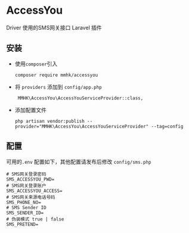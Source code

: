 # AccessYou 

Driver 使用的SMS网关接口 Laravel 插件


## 安装

- 使用`composer`引入
  ```
  composer require mmhk/accessyou
  ```
  

- 将 `providers` 添加到 `config/app.php`
  ```
   MMHK\AccessYou\AccessYouServiceProvider::class,
  ```
  
- 添加配置文件
  
  ```
  php artisan vendor:publish --provider="MMHK\AccessYou\AccessYouServiceProvider" --tag=config
  ```
  
  
## 配置

可用的`.env` 配置如下，其他配置请发布后修改 `config/sms.php`
```
# SMS网关登录密码
SMS_ACCESSYOU_PWD=
# SMS网关登录账户
SMS_ACCESSYOU_ACCESS=
# SMS网关来源电话号码
SMS_PHONE_NO=
# SMS Sender ID
SMS_SENDER_ID=
# 伪装模式 true | false
SMS_PRETEND=
```